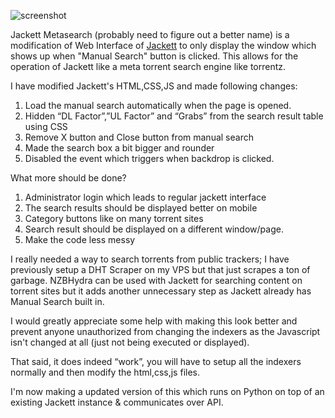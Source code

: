 ![screenshot](https://i.ibb.co/t2dVZ3y/Capture.png)

Jackett Metasearch (probably need to figure out a better name) is a modification of Web Interface of [Jackett](https://github.com/Jackett/Jackett) to only display the window which shows up when "Manual Search" button is clicked. This allows for the operation of Jackett like a meta torrent search engine like torrentz.

I have modified Jackett's HTML,CSS,JS and made following changes:
1.	Load the manual search automatically when the page is opened.
2.	Hidden “DL Factor”,”UL Factor” and “Grabs” from the search result table using CSS
3.	Remove X button and Close button from manual search
4.	Made the search box a bit bigger and rounder
5. Disabled the event which triggers when backdrop is clicked.

What more should be done?
1. Administrator login which leads to regular jackett interface
2. The search results should be displayed better on mobile
3. Category buttons like on many torrent sites
4. Search result should be displayed on a different window/page.
5. Make the code less messy 


I really needed a way to search torrents from public trackers; I have previously setup a DHT Scraper on my VPS but that just scrapes a ton of garbage. NZBHydra can be used with Jackett for searching content on torrent sites but it adds another unnecessary step as Jackett already has Manual Search built in.

 I would greatly appreciate some help with making this look better and prevent anyone unauthorized from changing the indexers as the Javascript isn't changed at all (just not being executed or displayed).
 
That said, it does indeed “work”, you will have to setup all the indexers normally and then modify the html,css,js files.

I'm now making a updated version of this which runs on Python on top of an existing Jackett instance & communicates over API.
